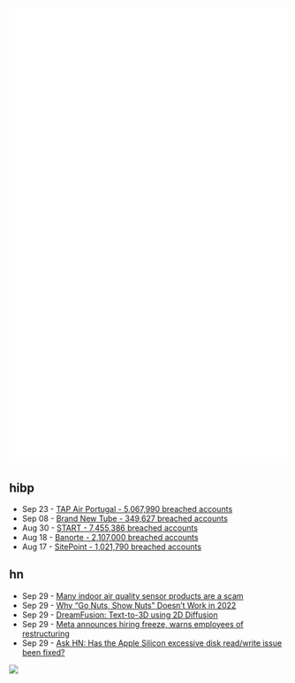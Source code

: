 ![Metrics](https://raw.githubusercontent.com/phixion/phixion/master/metrics.svg)

## hibp

<!--
for https://github.com/phixion/phixion/blob/main/.github/workflows/feeds.yml
-->
<!--START_SECTION:haveibeenpwnd-->
- Sep 23 - [TAP Air Portugal - 5,067,990 breached accounts](https://haveibeenpwned.com/PwnedWebsites#TAPAirPortugal)
- Sep 08 - [Brand New Tube - 349,627 breached accounts](https://haveibeenpwned.com/PwnedWebsites#BrandNewTube)
- Aug 30 - [START - 7,455,386 breached accounts](https://haveibeenpwned.com/PwnedWebsites#Start)
- Aug 18 - [Banorte - 2,107,000 breached accounts](https://haveibeenpwned.com/PwnedWebsites#Banorte)
- Aug 17 - [SitePoint - 1,021,790 breached accounts](https://haveibeenpwned.com/PwnedWebsites#SitePoint)
<!--END_SECTION:haveibeenpwnd-->

## hn

<!--
for https://github.com/phixion/phixion/blob/main/.github/workflows/feeds.yml
-->
<!--START_SECTION:hn-->
- Sep 29 - [Many indoor air quality sensor products are a scam](https://halestrom.net/darksleep/blog/048_indoorairsensing/)
- Sep 29 - [Why “Go Nuts, Show Nuts” Doesn’t Work in 2022](https://photomatt.tumblr.com/post/696629352701493248/why-go-nuts-show-nuts-doesnt-work-in-2022)
- Sep 29 - [DreamFusion: Text-to-3D using 2D Diffusion](https://dreamfusionpaper.github.io/)
- Sep 29 - [Meta announces hiring freeze, warns employees of restructuring](https://www.bloomberg.com/news/articles/2022-09-29/meta-announces-hiring-freeze-warns-employees-of-restructuring)
- Sep 29 - [Ask HN: Has the Apple Silicon excessive disk read/write issue been fixed?](https://news.ycombinator.com/item?id=33024863)
<!--END_SECTION:hn-->

<!--
for https://yhype.me
-->
![](https://hit.yhype.me/github/profile?user_id=13013670)
